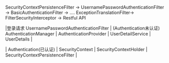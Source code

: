 SecurityContextPersistenceFilter -> UsernamePasswordAuthenticationFilter -> BasicAuthenticationFilter -> .... ExceptionTranslationFilter-> FilterSecurityInterceptor -> Restful API

|登录请求
UsernamePasswordAuthenticationFilter
|  (Authentication未认证)
AuthenticationManager
|
AuthenticationProvider
|
UserDetailService
|
UserDetails
|

|
Authentication(已认证)
|
SecurityContext
|
SecurityContextHolder
|
SecurityContextPersistenceFilter
|








